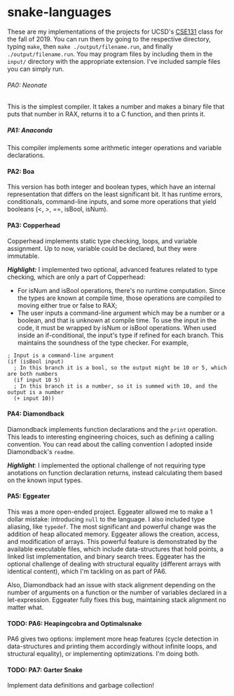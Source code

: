 # snake-languages
These are my implementations of the projects for UCSD's [CSE131](https://github.com/ucsd-cse131-f19/ucsd-cse131-f19.github.io/tree/master) class for the fall of 2019. You can run them by going to the respective directory, typing `make`, then `make ./output/filename.run`, and finally `./output/filename.run`. You may program files by including them in the `input/` directory with the appropriate extension. I've included sample files you can simply run.

###### PA0: Neonate
This is the simplest compiler. It takes a number and makes a binary file that puts that number in RAX, returns it to a C function, and then prints it.

##### PA1: Anaconda
This compiler implements some arithmetic integer operations and variable declarations.

#### PA2: Boa
This version has both integer and boolean types, which have an internal representation that differs on the least significant bit. It has runtime errors, conditionals, command-line inputs, and some more operations that yield booleans (<, >, ==, isBool, isNum).

#### PA3: Copperhead
Copperhead implements static type checking, loops, and variable assignment. Up to now, variable could be declared, but they were immutable.

***Highlight:*** I implemented two optional, advanced features related to type checking, which are only a part of Copperhead:
- For isNum and isBool operations, there's no runtime computation. Since the types are known at compile time, those operations are compiled to moving either true or false to RAX;
- The user inputs a command-line argument which may be a number or a boolean, and that is unknown at compile time. To use the input in the code, it must be wrapped by isNum or isBool operations. When used inside an if-conditional, the input's type if refined for each branch. This maintains the soundness of the type checker. For example,
```
; Input is a command-line argument
(if (isBool input)
  ; In this branch it is a bool, so the output might be 10 or 5, which are both numbers
  (if input 10 5)
  ; In this branch it is a number, so it is summed with 10, and the output is a number
  (+ input 10))
```

#### PA4: Diamondback
Diamondback implements function declarations and the `print` operation. This leads to interesting engineering choices, such as defining a calling convention. You can read about the calling convention I adopted inside Diamondback's `readme`.

***Highlight***: I implemented the optional challenge of not requiring type anotations on function declaration returns, instead calculating them based on the known input types.

#### PA5: Eggeater
This was a more open-ended project. Eggeater allowed me to make a 1 dollar mistake: introducing `null` to the language. I also included type aliasing, like `typedef`. The most significant and powerful change was the addition of heap allocated memory. Eggeater allows the creation, access, and modification of arrays. This powerful feature is demonstrated by the available executable files, which include data-structures that hold points, a linked list implementation, and binary search trees. Eggeater has the optional challenge of dealing with structural equality (different arrays with identical content), which I'm tackling on as part of PA6.

Also, Diamondback had an issue with stack alignment depending on the number of arguments on a function or the number of variables declared in a let-expression. Eggeater fully fixes this bug, maintaining stack alignment no matter what.

#### TODO: PA6: Heapingcobra and Optimalsnake
PA6 gives two options: implement more heap features (cycle detection in data-structures and printing them accordingly without infinite loops, and structural equality), or implementing optimizations. I'm doing both.

#### TODO: PA7: Garter Snake
Implement data definitions and garbage collection!
